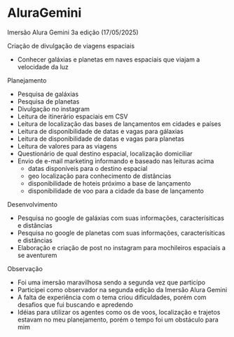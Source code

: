 # AluraGemini
Imersão Alura Gemini 3a edição (17/05/2025)

Criação de divulgação de viagens espaciais 
- Conhecer galáxias e planetas em naves espaciais que viajam a velocidade da luz

Planejamento
- Pesquisa de galáxias
- Pesquisa de planetas
- Divulgação no instagram
- Leitura de itinerário espaciais em CSV
- Leitura de localização das bases de lançamentos em cidades e países
- Leitura de disponibilidade de datas e vagas para gálaxias
- Leitura de disponibilidade de datas e vagas para planetas
- Leitura de valores para as viagens
- Questionário de qual destino espacial, localização domiciliar
- Envio de e-mail marketing informando e baseado nas leituras acima
  - datas disponíveis para o destino espacial
  - geo localização para conhecimento de distâncias
  - disponibilidade de hoteis próximo a base de lançamento
  - disponibilidade de voo para a cidade da base de lançamento
    
Desenvolvimento
- Pesquisa no google de galáxias com suas informações, caracterísiticas e distâncias 
- Pesquisa no google de planetas com suas informações, caracterísiticas e distâncias 
- Elaboração e criação de post no instagram para mochileiros espaciais a se aventurem

Observação
- Foi uma imersão maravilhosa sendo a segunda vez que participo
- Participei como observador na segunda edição da Imersão Alura Gemini
- A falta de experiência com o tema criou dificuldades, porém com desafios que fui buscando e apredendo
- Idéias para utilizar os agentes como os de voos, localização e trajetos estavam no meu planejamento, porém o tempo foi um obstáculo para mim

